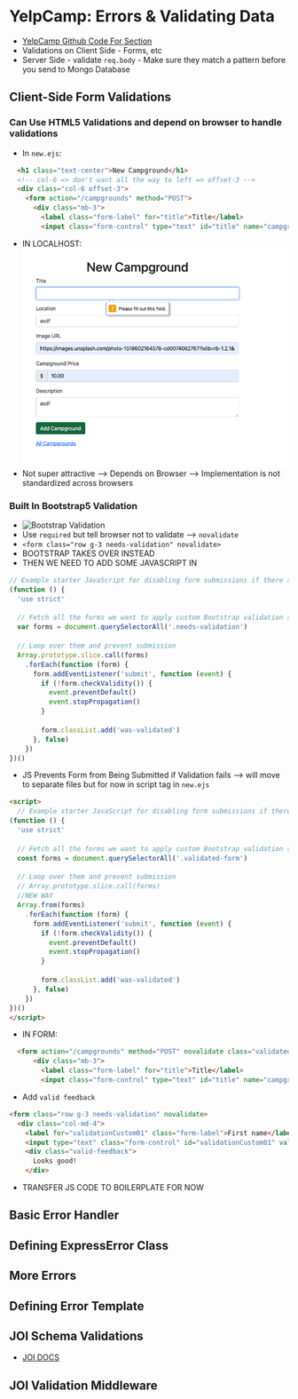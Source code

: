 # YelpCamp: Errors & Validating Data
- [YelpCamp Github Code For Section](https://github.com/Colt/YelpCamp/tree/5f3b3ec478c5bb35f2773c2048409a9418c78b60
)
- Validations on Client Side - Forms, etc
- Server Side - validate `req.body` - Make sure they match a pattern before you send to Mongo Database

## Client-Side Form Validations
### Can Use HTML5 Validations and depend on browser to handle validations
- In `new.ejs`:
```html
  <h1 class="text-center">New Campground</h1>
  <!-- col-6 => don't want all the way to left => offset-3 -->
  <div class="col-6 offset-3">
    <form action="/campgrounds" method="POST">
      <div class="mb-3">
        <label class="form-label" for="title">Title</label>
        <input class="form-control" type="text" id="title" name="campground[title]" required>
```
- IN LOCALHOST:
![HTML5 Validation](assets/html5.png)
- Not super attractive --> Depends on Browser --> Implementation is not standardized across browsers
### Built In Bootstrap5 Validation
- ![Bootstrap Validation](https://getbootstrap.com/docs/5.0/forms/validation/)
- Use `required` but tell browser not to validate --> `novalidate`
- `<form class="row g-3 needs-validation" novalidate>`
- BOOTSTRAP TAKES OVER INSTEAD
- THEN WE NEED TO ADD SOME JAVASCRIPT IN
```js
// Example starter JavaScript for disabling form submissions if there are invalid fields
(function () {
  'use strict'

  // Fetch all the forms we want to apply custom Bootstrap validation styles to
  var forms = document.querySelectorAll('.needs-validation')

  // Loop over them and prevent submission
  Array.prototype.slice.call(forms)
    .forEach(function (form) {
      form.addEventListener('submit', function (event) {
        if (!form.checkValidity()) {
          event.preventDefault()
          event.stopPropagation()
        }

        form.classList.add('was-validated')
      }, false)
    })
})()
```
- JS Prevents Form from Being Submitted if Validation fails --> will move to separate files but for now in script tag in `new.ejs`
```html
<script>
  // Example starter JavaScript for disabling form submissions if there are invalid fields
(function () {
  'use strict'

  // Fetch all the forms we want to apply custom Bootstrap validation styles to
  const forms = document.querySelectorAll('.validated-form')

  // Loop over them and prevent submission
  // Array.prototype.slice.call(forms)
  //NEW WAY
  Array.from(forms)
    .forEach(function (form) {
      form.addEventListener('submit', function (event) {
        if (!form.checkValidity()) {
          event.preventDefault()
          event.stopPropagation()
        }

        form.classList.add('was-validated')
      }, false)
    })
})()
</script>
```
- IN FORM:
```html
  <form action="/campgrounds" method="POST" novalidate class="validated-form">
      <div class="mb-3">
        <label class="form-label" for="title">Title</label>
        <input class="form-control" type="text" id="title" name="campground[title]" required>
```
- Add `valid feedback`
```html
<form class="row g-3 needs-validation" novalidate>
  <div class="col-md-4">
    <label for="validationCustom01" class="form-label">First name</label>
    <input type="text" class="form-control" id="validationCustom01" value="Mark" required>
    <div class="valid-feedback">
      Looks good!
    </div>
```
- TRANSFER JS CODE TO BOILERPLATE FOR NOW

## Basic Error Handler

## Defining ExpressError Class

## More Errors

## Defining Error Template

## JOI Schema Validations
- [JOI DOCS](https://joi.dev/api/?v=17.2.1)

## JOI Validation Middleware